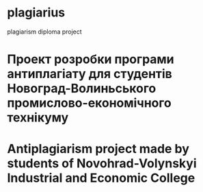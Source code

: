 # plagiarius
plagiarism diploma project
# Проект розробки програми антиплагіату для студентів Новоград-Волиньського промислово-економічного технікуму
# Antiplagiarism project made by students of Novohrad-Volynskyi Industrial and Economic College
